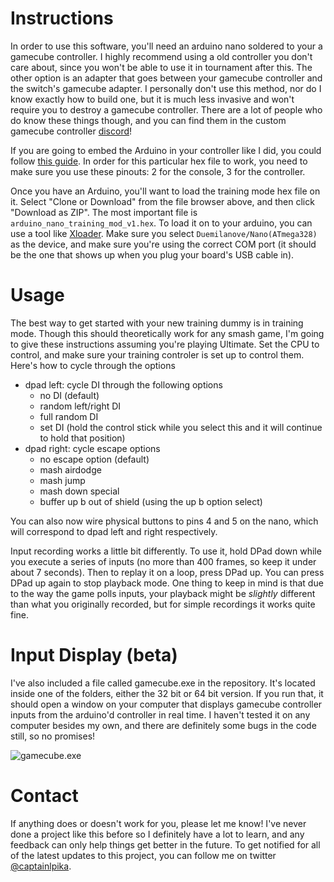 # Instructions

In order to use this software, you'll need an arduino nano soldered to your a gamecube controller. I highly recommend using a old controller you don't care about, since you won't be able to use it in tournament after this. The other option is an adapter that goes between your gamecube controller and the switch's gamecube adapter. I personally don't use this method, nor do I know exactly how to build one, but it is much less invasive and won't require you to destroy a gamecube controller. There are a lot of people who do know these things though, and you can find them in the custom gamecube controller [discord](http://discord.customg.cc/)!

If you are going to embed the Arduino in your controller like I did, you could follow [this guide](https://docs.google.com/document/d/1KZrORDtJBuovVAHRZjteRitBKkwibZOc7VW0PdGedEk/edit). In order for this particular hex file to work, you need to make sure you use these pinouts: 2 for the console, 3 for the controller.

Once you have an Arduino, you'll want to load the training mode hex file on it. Select "Clone or Download" from the file browser above, and then click "Download as ZIP". The most important file is `arduino_nano_training_mod_v1.hex`. To load it on to your arduino, you can use a tool like [Xloader](http://xloader.russemotto.com/). Make sure you select `Duemilanove/Nano(ATmega328)` as the device, and make sure you're using the correct COM port (it should be the one that shows up when you plug your board's USB cable in).

# Usage

The best way to get started with your new training dummy is in training mode. Though this should theoretically work for any smash game, I'm going to give these instructions assuming you're playing Ultimate. Set the CPU to control, and make sure your training controler is set up to control them. Here's how to cycle through the options

- dpad left: cycle DI through the following options
  - no DI (default)
  - random left/right DI
  - full random DI
  - set DI (hold the control stick while you select this and it will continue to hold that position)
- dpad right: cycle escape options
  - no escape option (default)
  - mash airdodge
  - mash jump
  - mash down special
  - buffer up b out of shield (using the up b option select)
  
You can also now wire physical buttons to pins 4 and 5 on the nano, which will correspond to dpad left and right respectively.

Input recording works a little bit differently. To use it, hold DPad down while you execute a series of inputs (no more than 400 frames, so keep it under about 7 seconds). Then to replay it on a loop, press DPad up. You can press DPad up again to stop playback mode. One thing to keep in mind is that due to the way the game polls inputs, your playback might be _slightly_ different than what you originally recorded, but for simple recordings it works quite fine.

# Input Display (beta)

I've also included a file called gamecube.exe in the repository. It's located inside one of the folders, either the 32 bit or 64 bit version. If you run that, it should open a window on your computer that displays gamecube controller inputs from the arduino'd controller in real time. I haven't tested it on any computer besides my own, and there are definitely some bugs in the code still, so no promises!

![gamecube.exe](https://i.imgur.com/KWxFeNU.png)
# Contact

If anything does or doesn't work for you, please let me know! I've never done a project like this before so I definitely have a lot to learn, and any feedback can only help things get better in the future. To get notified for all of the latest updates to this project, you can follow me on twitter [@captainlpika](https://twitter.com/captainlpika).
